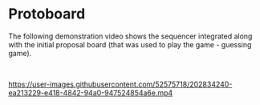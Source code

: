 # Protoboard

The following demonstration video shows the sequencer integrated along with the initial proposal board (that was used to play the game - guessing game).

<br>

https://user-images.githubusercontent.com/52575718/202834240-ea213229-e418-4842-94a0-947524854a6e.mp4

